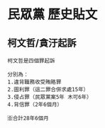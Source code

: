 # 民眾黨 歷史貼文

## 柯文哲/貪汙起訴

```
柯文哲是四個罪起訴

分別為：
1.違背職務收受賄賂罪
2.圖利罪（這二罪合併求處15年）
3.侵占罪（民眾黨案5年 木可6年）
4.背信罪（2年6個月）

🈴合計28年6個月
```
